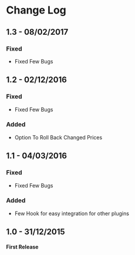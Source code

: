 # Change Log

## 1.3 - 08/02/2017

### Fixed

* Fixed Few Bugs

## 1.2 - 02/12/2016

### Fixed

* Fixed Few Bugs

### Added

* Option To Roll Back Changed Prices

## 1.1 - 04/03/2016

### Fixed

* Fixed Few Bugs

### Added

* Few Hook for easy integration for other plugins

## 1.0 - 31/12/2015

#### First Release

